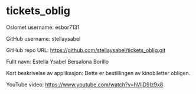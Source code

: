 # tickets_oblig

Oslomet username: esbor7131

GitHub username: stellaysabel

GitHub repo URL: https://github.com/stellaysabel/tickets_oblig.git

Fullt navn: Estella Ysabel Bersalona Borillo

Kort beskrivelse av applikasjon: Dette er bestillingen av kinobiletter obligen. 

YouTube video: https://www.youtube.com/watch?v=hVljD9Iz9x8